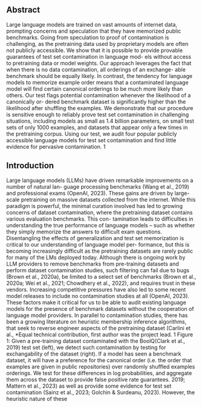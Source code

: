 ## Abstract

Large language models are trained on vast amounts of internet data, prompting concerns and speculation that they have memorized public benchmarks. Going from speculation to proof of contamination is challenging, as the pretraining data used by proprietary models are often not publicly accessible. We show that it is possible to provide provable guarantees of test set contamination in language mod- els without access to pretraining data or model weights. Our approach leverages the fact that when there is no data contamination, all orderings of an exchange- able benchmark should be equally likely. In contrast, the tendency for language models to memorize example order means that a contaminated language model will find certain canonical orderings to be much more likely than others. Our test flags potential contamination whenever the likelihood of a canonically or- dered benchmark dataset is significantly higher than the likelihood after shuffling the examples. We demonstrate that our procedure is sensitive enough to reliably prove test set contamination in challenging situations, including models as small as 1.4 billion parameters, on small test sets of only 1000 examples, and datasets that appear only a few times in the pretraining corpus. Using our test, we audit four popular publicly accessible language models for test set contamination and find little evidence for pervasive contamination. 1

## Introduction

Large language models (LLMs) have driven remarkable improvements on a number of natural lan- guage processing benchmarks (Wang et al., 2019) and professional exams (OpenAI, 2023). These gains are driven by large-scale pretraining on massive datasets collected from the internet. While this paradigm is powerful, the minimal curation involved has led to growing concerns of dataset contamination, where the pretraining dataset contains various evaluation benchmarks. This con- tamination leads to difficulties in understanding the true performance of language models – such as whether they simply memorize the answers to difficult exam questions. Disentangling the effects of generalization and test set memorization is critical to our understanding of language model per- formance, but this is becoming increasingly difficult as the pretraining datasets are rarely public for many of the LMs deployed today. Although there is ongoing work by LLM providers to remove benchmarks from pre-training datasets and perform dataset contamination studies, such filtering can fail due to bugs (Brown et al., 2020a), be limited to a select set of benchmarks (Brown et al., 2020a; Wei et al., 2021; Chowdhery et al., 2022), and requires trust in these vendors. Increasing competitive pressures have also led to some recent model releases to include no contamination studies at all (OpenAI, 2023). These factors make it critical for us to be able to audit existing language models for the presence of benchmark datasets without the cooperation of language model providers. In parallel to contamination studies, there has been a growing literature on heuristic membership inference algorithms, that seek to reverse engineer aspects of the pretraining dataset (Carlini et al., *Equal technical contribution, first author was the project lead. 1 Figure 1: Given a pre-training dataset contaminated with the BoolQ(Clark et al., 2019) test set (left), we detect such contamination by testing for exchangability of the dataset (right). If a model has seen a benchmark dataset, it will have a preference for the canonical order (i.e. the order that examples are given in public repositories) over randomly shuffled examples orderings. We test for these differences in log probabilities, and aggregate them across the dataset to provide false positive rate guarantees. 2019; Mattern et al., 2023) as well as provide some evidence for test set contamination (Sainz et al., 2023; Golchin & Surdeanu, 2023). However, the heuristic nature of these
